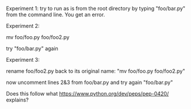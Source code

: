 Experiment 1: try to run as is from the root directory by typing "foo/bar.py" from the command line. You get an error.

Experiment 2:

mv foo/foo.py foo/foo2.py

try "foo/bar.py" again

Experiment 3:

rename foo/foo2.py back to its original name: "mv foo/foo.py foo/foo2.py"

now uncomment lines 2&3 from foo/bar.py and try again "foo/bar.py"

Does this follow what https://www.python.org/dev/peps/pep-0420/ explains?
